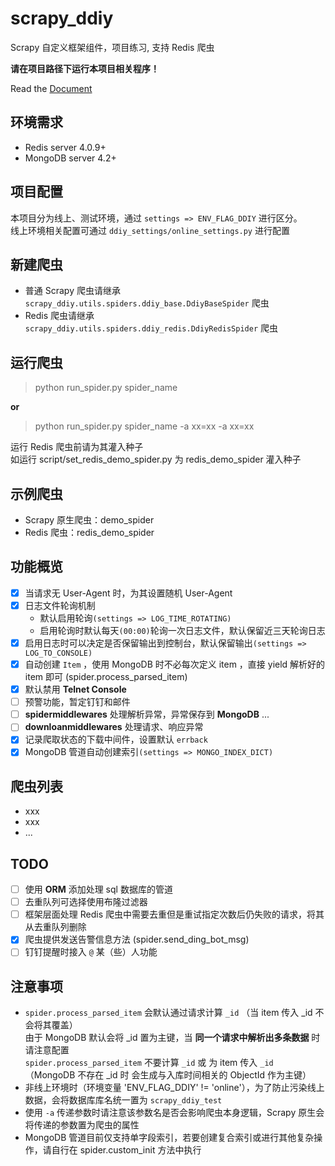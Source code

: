 # scrapy_ddiy
Scrapy 自定义框架组件，项目练习, 支持 Redis 爬虫

**请在项目路径下运行本项目相关程序！**  

Read the [Document](https://github.com/LZC6244/scrapy_ddiy/wiki)

## 环境需求
- Redis server 4.0.9+
- MongoDB server 4.2+

## 项目配置
本项目分为线上、测试环境，通过 `settings => ENV_FLAG_DDIY` 进行区分。  
线上环境相关配置可通过 `ddiy_settings/online_settings.py` 进行配置

## 新建爬虫
- 普通 Scrapy 爬虫请继承 `scrapy_ddiy.utils.spiders.ddiy_base.DdiyBaseSpider` 爬虫
- Redis 爬虫请继承 `scrapy_ddiy.utils.spiders.ddiy_redis.DdiyRedisSpider` 爬虫

## 运行爬虫
> python run_spider.py spider_name
  
**or**

> python run_spider.py spider_name -a xx=xx -a xx=xx

运行 Redis 爬虫前请为其灌入种子  
如运行 script/set_redis_demo_spider.py 为 redis_demo_spider 灌入种子

## 示例爬虫
- Scrapy 原生爬虫：demo_spider
- Redis 爬虫：redis_demo_spider

## 功能概览
- [x] 当请求无 User-Agent 时，为其设置随机 User-Agent
- [x] 日志文件轮询机制
  - 默认启用轮询`(settings => LOG_TIME_ROTATING)`
  - 启用轮询时默认每天`(00:00)`轮询一次日志文件，默认保留近三天轮询日志
- [x] 启用日志时可以决定是否保留输出到控制台，默认保留输出`(settings => LOG_TO_CONSOLE)`
- [x] 自动创建 `Item` ，使用 MongoDB 时不必每次定义 item ，直接 yield 解析好的 item 即可 (spider.process_parsed_item)
- [x] 默认禁用 **Telnet Console**
- [ ] 预警功能，暂定钉钉和邮件
- [ ] **spidermiddlewares** 处理解析异常，异常保存到 **MongoDB** ...
- [ ] **downloanmiddlewares** 处理请求、响应异常
- [x] 记录爬取状态的下载中间件，设置默认 `errback`
- [x] MongoDB 管道自动创建索引`(settings => MONGO_INDEX_DICT)`

## 爬虫列表
- xxx
- xxx
- ...

## TODO
- [ ] 使用 **ORM** 添加处理 sql 数据库的管道
- [ ] 去重队列可选择使用布隆过滤器
- [ ] 框架层面处理 Redis 爬虫中需要去重但是重试指定次数后仍失败的请求，将其从去重队列删除
- [x] 爬虫提供发送告警信息方法 (spider.send_ding_bot_msg)
- [ ] 钉钉提醒时接入 `@` 某（些）人功能

## 注意事项
- `spider.process_parsed_item` 会默认通过请求计算 `_id` （当 item 传入 _id 不会将其覆盖）  
  由于 MongoDB 默认会将 _id 置为主键，当 **同一个请求中解析出多条数据** 时请注意配置   
  `spider.process_parsed_item` 不要计算 `_id` 或 为 item 传入 `_id`  
  （MongoDB 不存在 _id 时 会生成与入库时间相关的 ObjectId 作为主键）
- 非线上环境时（环境变量 'ENV_FLAG_DDIY' != 'online'），为了防止污染线上数据，会将数据库库名统一置为 `scrapy_ddiy_test`
- 使用 `-a` 传递参数时请注意该参数名是否会影响爬虫本身逻辑，Scrapy 原生会将传递的参数置为爬虫的属性
- MongoDB 管道目前仅支持单字段索引，若要创建复合索引或进行其他复杂操作，请自行在 spider.custom_init 方法中执行